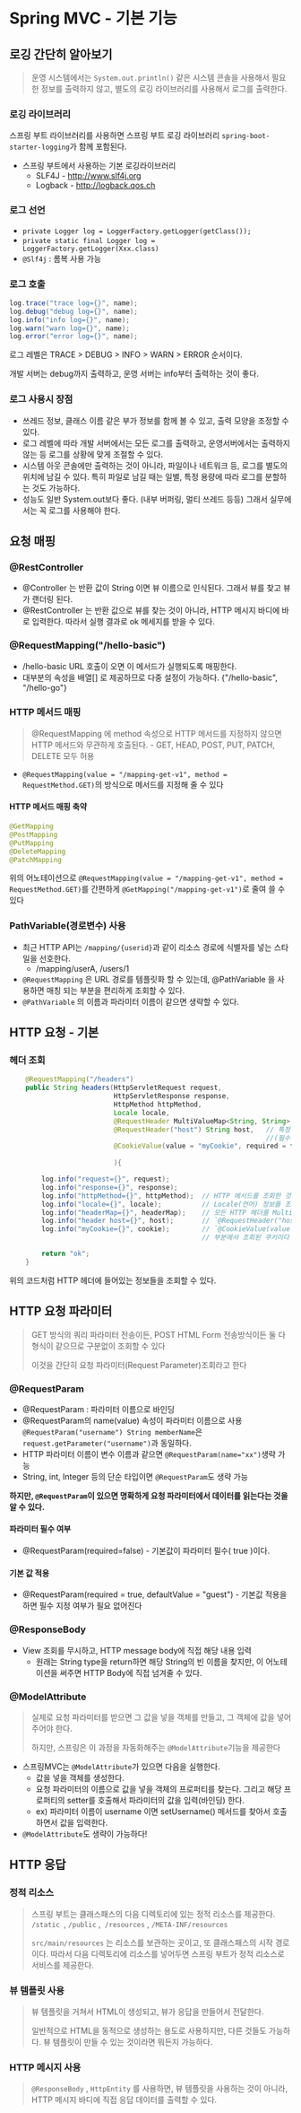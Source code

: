 # Spring MVC - 기본 기능

## 로깅 간단히 알아보기
> 운영 시스템에서는 `System.out.println()` 같은 시스템 콘솔을 사용해서 필요한 정보를 출력하지 않고, 별도의 로깅 라이브러리를 사용해서 로그를 출력한다.

### 로깅 라이브러리
스프링 부트 라이브러리를 사용하면 스프링 부트 로깅 라이브러리 `spring-boot-starter-logging`가 함께 포함된다.

- 스프링 부트에서 사용하는 기본 로깅라이브러리
  - SLF4J - http://www.slf4j.org 
  - Logback - http://logback.qos.ch

### 로그 선언
- `private Logger log = LoggerFactory.getLogger(getClass());`
- `private static final Logger log = LoggerFactory.getLogger(Xxx.class)`
- `@Slf4j` : 롬복 사용 가능
   
### 로그 호출
```java
log.trace("trace log={}", name);
log.debug("debug log={}", name);
log.info("info log={}", name);
log.warn("warn log={}", name);
log.error("error log={}", name);
```
로그 레벨은 TRACE > DEBUG > INFO > WARN > ERROR 순서이다.

개발 서버는 debug까지 출력하고, 운영 서버는 info부터 출력하는 것이 좋다.

### 로그 사용시 장점
- 쓰레드 정보, 클래스 이름 같은 부가 정보를 함께 볼 수 있고, 출력 모양을 조정할 수 있다.
- 로그 레벨에 따라 개발 서버에서는 모든 로그를 출력하고, 운영서버에서는 출력하지 않는 등 로그를 상황에 맞게 조절할 수 있다.
- 시스템 아웃 콘솔에만 출력하는 것이 아니라, 파일이나 네트워크 등, 로그를 별도의 위치에 남길 수 있다. 특히 파일로 남길 때는 일별, 특정 용량에 따라 로그를 분할하는 것도 가능하다.
- 성능도 일반 System.out보다 좋다. (내부 버퍼링, 멀티 쓰레드 등등) 그래서 실무에서는 꼭 로그를 사용해야 한다.

## 요청 매핑

### @RestController
  - @Controller 는 반환 값이 String 이면 뷰 이름으로 인식된다. 그래서 뷰를 찾고 뷰가 랜더링 된다.
  - @RestController 는 반환 값으로 뷰를 찾는 것이 아니라, HTTP 메시지 바디에 바로 입력한다. 따라서 실행 결과로 ok 메세지를 받을 수 있다.

### @RequestMapping("/hello-basic")
- /hello-basic URL 호출이 오면 이 메서드가 실행되도록 매핑한다.
- 대부분의 속성을 배열[] 로 제공하므로 다중 설정이 가능하다. {"/hello-basic", "/hello-go"}

### HTTP 메서드 매핑
> @RequestMapping 에 method 속성으로 HTTP 메서드를 지정하지 않으면 HTTP 메서드와 무관하게 호출된다. - GET, HEAD, POST, PUT, PATCH, DELETE 모두 허용

- `@RequestMapping(value = "/mapping-get-v1", method = RequestMethod.GET)`의 방식으로 메서드를 지정해 줄 수 있다

#### HTTP 메서드 매핑 축약
```java
@GetMapping
@PostMapping
@PutMapping
@DeleteMapping
@PatchMapping
```
위의 어노테이션으로 `@RequestMapping(value = "/mapping-get-v1", method = RequestMethod.GET)`를 간편하게 `@GetMapping("/mapping-get-v1")`로 줄여 쓸 수 있다

### PathVariable(경로변수) 사용
- 최근 HTTP API는 `/mapping/{userid}`과 같이 리소스 경로에 식별자를 넣는 스타일을 선호한다. 
  - /mapping/userA, /users/1
- `@RequestMapping` 은 URL 경로를 템플릿화 할 수 있는데, @PathVariable 을 사용하면 매칭 되는 부분을 편리하게 조회할 수 있다.
- `@PathVariable` 의 이름과 파라미터 이름이 같으면 생략할 수 있다.

## HTTP 요청 - 기본

### 헤더 조회
```java
    @RequestMapping("/headers")
    public String headers(HttpServletRequest request,
                          HttpServletResponse response,
                          HttpMethod httpMethod,
                          Locale locale,
                          @RequestHeader MultiValueMap<String, String> headerMap,
                          @RequestHeader("host") String host,   // 특정 HTTP 헤더를 조회한다. 
                                                                //(필수 값 여부: required, 기본 값 속성: defaultValue)
                          @CookieValue(value = "myCookie", required = false) String cookie // 특정 쿠키를 조회한다. 
                                                                                           //(필수 값 여부: required, 기본 값 속성: defaultValue)
                          ){

        log.info("request={}", request);
        log.info("response={}", response);
        log.info("httpMethod={}", httpMethod);  // HTTP 메서드를 조회한 것이다
        log.info("locale={}", locale);          // Locale(언어) 정보를 조회한 것이다
        log.info("headerMap={}", headerMap);    // 모든 HTTP 헤더를 MultiValueMap 형식으로 조회한 부분이다
        log.info("header host={}", host);       // `@RequestHeader("host") String host`부분에서 조회된 host이다
        log.info("myCookie={}", cookie);        // `@CookieValue(value = "myCookie", required = false) String cookie`
                                                // 부분에서 조회된 쿠키이다

        return "ok";
    }
```
위의 코드처럼 HTTP 헤더에 들어있는 정보들을 조회할 수 있다.

## HTTP 요청 파라미터
> GET 방식의 쿼리 파라미터 전송이든, POST HTML Form 전송방식이든 둘 다 형식이 같으므로 구분없이 조회할 수 있다
> 
> 이것을 간단히 요청 파라미터(Request Parameter)조회라고 한다

### @RequestParam
- @RequestParam : 파라미터 이름으로 바인딩
- @RequestParam의 name(value) 속성이 파라미터 이름으로 사용 `@RequestParam("username") String memberName`은 `request.getParameter("username")`과 동일하다.
- HTTP 파라미터 이름이 변수 이름과 같으면 `@RequestParam(name="xx")`생략 가능
- String, int, Integer 등의 단순 타입이면 `@RequestParam`도 생략 가능

__하지만, `@RequestParam`이 있으면 명확하게 요청 파라미터에서 데이터를 읽는다는 것을 알 수 있다.__

#### 파라미터 필수 여부
- @RequestParam(required=false) - 기본값이 파라미터 필수( true )이다.

#### 기본 값 적용
- @RequestParam(required = true, defaultValue = "guest") - 기본값 적용을 하면 필수 지정 여부가 필요 없어진다

### @ResponseBody 
- View 조회를 무시하고, HTTP message body에 직접 해당 내용 입력
  - 원래는 String type을 return하면 해당 String의 빈 이름을 찾지만, 이 어노테이션을 써주면 HTTP Body에 직접 넘겨줄 수 있다.

### @ModelAttribute
> 실제로 요청 파라미터를 받으면 그 값을 넣을 객체를 만들고, 그 객체에 값을 넣어주어야 한다.
> 
> 하지만, 스프링은 이 과정을 자동화해주는 `@ModelAttribute`기능을 제공한다

- 스프링MVC는 `@ModelAttribute`가 있으면 다음을 실행한다. 
  - 값을 넣을 객체를 생성한다.
  - 요청 파라미터의 이름으로 값을 넣을 객체의 프로퍼티를 찾는다. 그리고 해당 프로퍼티의 setter를 호출해서 파라미터의 값을 입력(바인딩) 한다.
  - ex) 파라미터 이름이 username 이면 setUsername() 메서드를 찾아서 호출하면서 값을 입력한다.
- `@ModelAttribute`도 생략이 가능하다!

## HTTP 응답

### 정적 리소스
> 스프링 부트는 클래스패스의 다음 디렉토리에 있는 정적 리소스를 제공한다. `/static `, `/public` ,` /resources` , `/META-INF/resources`
>
> `src/main/resources` 는 리소스를 보관하는 곳이고, 또 클래스패스의 시작 경로이다. 따라서 다음 디렉토리에 리소스를 넣어두면 스프링 부트가 정적 리소스로 서비스를 제공한다.

### 뷰 템플릿 사용
> 뷰 템플릿을 거쳐서 HTML이 생성되고, 뷰가 응답을 만들어서 전달한다. 
> 
> 일반적으로 HTML을 동적으로 생성하는 용도로 사용하지만, 다른 것들도 가능하다. 뷰 템플릿이 만들 수 있는 것이라면 뭐든지 가능하다.

### HTTP 메시지 사용
> `@ResponseBody` , `HttpEntity` 를 사용하면, 뷰 템플릿을 사용하는 것이 아니라, HTTP 메시지 바디에 직접 응답 데이터를 출력할 수 있다.
